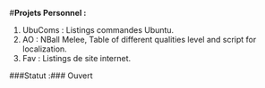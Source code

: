 #**Projets Personnel :**

1. UbuComs : Listings commandes Ubuntu.
2. AO : NBall Melee, Table of different qualities level and script for localization.
3. Fav : Listings de site internet.


###Statut :###
 Ouvert
